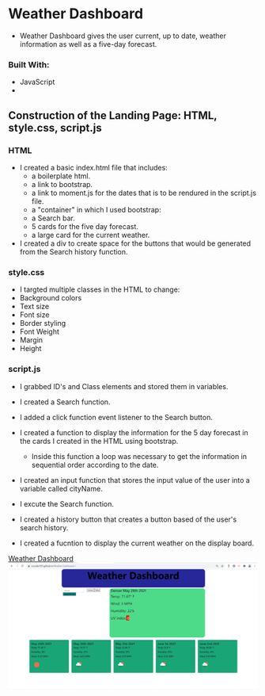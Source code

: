 # Weather Dashboard
* Weather Dashboard gives the user  current, up to date, weather information as well as a five-day forecast.

### Built With:
* JavaScript
* 




## Construction of the Landing Page: HTML, style.css, script.js
        
### HTML
* I created a basic index.html file that includes:
    * a boilerplate html.
    * a link to bootstrap. 
    * a link to moment.js for the dates that is to be rendured in the script.js file. 
    * a "container"  in which I used bootstrap:
    *   a Search bar. 
    *   5 cards for the five day forecast.
    *   a large card for the current weather.
* I created a div to create space for the buttons that would be generated from the Search history function.

### style.css
* I targted multiple classes in the HTML to change:
 *  Background colors
 *  Text size
 *  Font size
 *  Border styling
 *  Font Weight
 *  Margin
 *  Height

 ### script.js
 * I grabbed ID's and Class elements and stored them in variables.
 * I created a Search function. 
 * I added a click function event listener to the Search button.
 * I created a function to display the information for the 5 day forecast in the cards I created in the HTML using bootstrap.
     *  Inside this function a loop was necessary to get the information in sequential order according to the date. 

 * I created an input function that stores the input value of the user into a variable called cityName.
 * I excute the Search function.    
 * I created a history button that creates a button based of the user's search history. 
 * I created a fucntion to display the current weather on the display board. 

[Weather Dashboard](https://cocoder555.github.io/Weather-Dashboard-/)
![Screenshot](./assets/WDB.png)